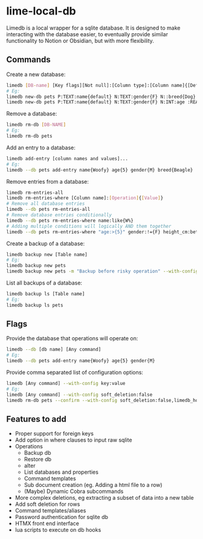 # lime-local-db

Limedb is a local wrapper for a sqlite database. It is designed to make interacting
with the database easier, to eventually provide similar functionality to Notion or Obsidian,
but with more flexibility.


## Commands


Create a new database:
```sh
limedb [DB-name] [Key flags][Not null]:[Column type]:[Column name]{[Default value]}
# Eg:
limedb new-db pets P:TEXT:name{default} N:TEXT:gender{F} N::breed{Dog}
limedb new-db pets P:TEXT:name{default} N:TEXT:gender{F} N:INT:age :REAL:height_cm
```

Remove a database:
```sh
limedb rm-db [DB-NAME]
# Eg:
limedb rm-db pets
```

Add an entry to a database:
```sh
limedb add-entry [column names and values]...
# Eg:
limedb --db pets add-entry name{Woofy} age{5} gender{M} breed{Beagle}
```

Remove entries from a database:
```sh
limedb rm-entries-all
limedb rm-entries-where [Column name]:[Operation]{[Value]}
# Remove all database entries
limedb --db pets rm-entries-all
# Remove database entries conditionally
limedb --db pets rm-entries-where name:like{W%}
# Adding multiple conditions will logically AND them together
limedb --db pets rm-entries-where "age:>{5}" gender:!={F} height_cm:between{10:30} name:null
```

Create a backup of a database:
```sh
limedb backup new [Table name]
# Eg:
limedb backup new pets
limedb backup new pets -m "Backup before risky operation" --with-config remove_orphan_backups:false
```


List all backups of a database:
```sh
limedb backup ls [Table name]
# Eg:
limedb backup ls pets
```


## Flags

Provide the database that operations will operate on:
```sh
limedb --db [db name] [Any command]
# Eg:
limedb --db pets add-entry name{Woofy} age{5} gender{M}
```

Provide comma separated list of configuration options:
```sh
limedb [Any command] --with-config key:value
# Eg:
limedb [Any command] --with-config soft_deletion:false
limedb rm-db pets --confirm --with-config soft_deletion:false,limedb_home:/etc/limedb/
```

## Features to add
- Proper support for foreign keys
- Add option in where clauses to input raw sqlite
- Operations
    - Backup db
    - Restore db
    - alter
    - List databases and properties
    - Command templates
    - Sub document creation (eg. Adding a html file to a row)
    - (Maybe) Dynamic Cobra subcommands
- More complex deletions, eg extracting a subset of data into a new table
- Add soft deletion for rows
- Command templates/aliases
- Password authentication for sqlite db
- HTMX front end interface
- lua scripts to execute on db hooks
